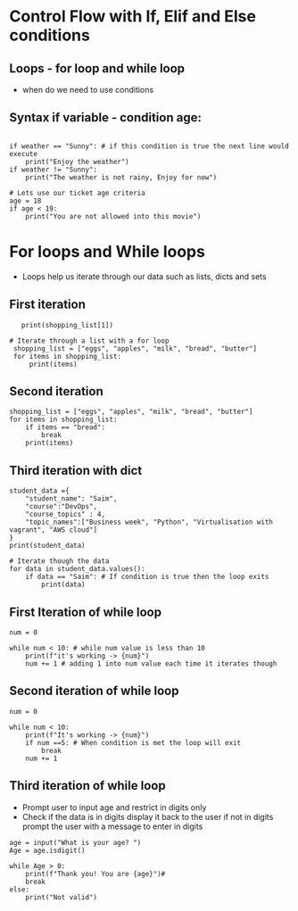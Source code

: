# Control Flow with If, Elif and Else conditions
## Loops - for loop and while loop
- when do we need to use conditions
## Syntax if variable - condition age:

``` weather = "rainy"

if weather == "Sunny": # if this condition is true the next line would execute
    print("Enjoy the weather")
if weather != "Sunny":
    print("The weather is not rainy, Enjoy for now")

# Lets use our ticket age criteria
age = 18
if age < 19:
    print("You are not allowed into this movie")
```
# For loops and While loops
- Loops help us iterate through our data such as lists, dicts and sets

## First iteration
```shopping_list = ["eggs", "apples", "milk", "bread", "butter"]
   print(shopping_list[1])

# Iterate through a list with a for loop
 shopping_list = ["eggs", "apples", "milk", "bread", "butter"]
 for items in shopping_list:
     print(items)
```
## Second iteration
```
shopping_list = ["eggs", "apples", "milk", "bread", "butter"]
for items in shopping_list:
    if items == "bread":
        break
    print(items)
```
## Third iteration with dict
```
student_data ={
    "student_name": "Saim",
    "course":"DevOps",
    "course_topics" : 4,
    "topic_names":["Business week", "Python", "Virtualisation with vagrant", "AWS cloud"]
}
print(student_data)

# Iterate though the data
for data in student_data.values():
    if data == "Saim": # If condition is true then the loop exits
        print(data)
```
## First Iteration of while loop
```
num = 0

while num < 10: # while num value is less than 10
    print(f"it's working -> {num}")
    num += 1 # adding 1 into num value each time it iterates though
```
## Second iteration of while loop
```
num = 0

while num < 10:
    print(f"It's working -> {num}")
    if num ==5: # When condition is met the loop will exit
        break
    num += 1
```
## Third iteration of while loop
- Prompt user to input age and restrict in digits only
- Check if the data is in digits display it back to the user if not in digits prompt the user with a message to enter in digits
```
age = input("What is your age? ")
Age = age.isdigit()

while Age > 0:
    print(f"Thank you! You are {age}")#
    break
else:
    print("Not valid")
```